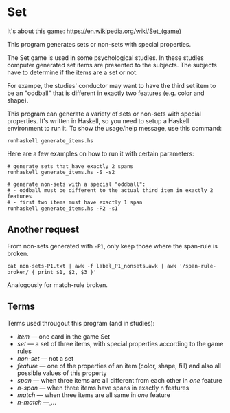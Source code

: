 Set
===

It's about this game: https://en.wikipedia.org/wiki/Set_(game)

This program generates sets or non-sets with special properties.

The Set game is used in some psychological studies. In these studies computer
generated set items are presented to the subjects. The subjects have to
determine if the items are a set or not.

For exampe, the studies' conductor may want to have the third set item to be an
"oddball" that is different in exactly two features (e.g. color and shape).

This program can generate a variety of sets or non-sets with special
properties. It's written in Haskell, so you need to setup a Haskell environment
to run it. To show the usage/help message, use this command:

```
runhaskell generate_items.hs
```

Here are a few examples on how to run it with certain parameters:

```
# generate sets that have exactly 2 spans
runhaskell generate_items.hs -S -s2

# generate non-sets with a special "oddball":
# - oddball must be different to the actual third item in exactly 2 features
# - first two items must have exactly 1 span
runhaskell generate_items.hs -P2 -s1
```


Another request
---------------

From non-sets generated with `-P1`, only keep those where the span-rule is broken.

```
cat non-sets-P1.txt | awk -f label_P1_nonsets.awk | awk '/span-rule-broken/ { print $1, $2, $3 }'
```

Analogously for match-rule broken.


Terms
-----

Terms used througout this program (and in studies):

 - *item* — one card in the game Set
 - *set* — a set of three items, with special properties according to the game
   rules
 - *non-set* — not a set
 - *feature* — one of the properties of an item (color, shape, fill) and also
   all possible values of this property
 - *span* — when three items are all different from each other in *one* feature
 - *n-span* — when three items have spans in exactly n features
 - *match* — when three items are all same in *one* feature
 - *n-match* —¸...
